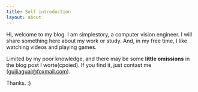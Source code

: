 ```yaml
---
title: Self introduction
layout: about
---
```

Hi, welcome to my blog. I am simplestory, a computer vision engineer. I will share something here about my work or study. And, in my free time, I like watching videos and playing games.

Limited by my poor knowledge, and there may be some **little omissions** in the blog post I worte(cpoied). If you find it, just contast me (guijiaguai@foxmail.com).

Thanks. :)